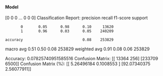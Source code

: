 #### Model
[0 0 0 ... 0 0 0]
Classification Report:
              precision    recall  f1-score   support

           0       0.05      0.98      0.10     13620
           1       0.96      0.03      0.05    240209

    accuracy                           0.08    253829
   macro avg       0.51      0.50      0.08    253829
weighted avg       0.91      0.08      0.06    253829

Accuracy: 0.07825740951585516
Confusion Matrix:
[[ 13364    256]
 [233709   6500]]
Confusion Matrix (%):
[[ 5.26496184  0.1008553 ]
 [92.07340375  2.56077911]]
